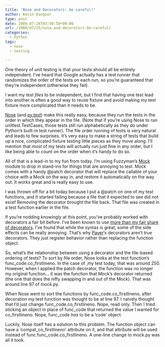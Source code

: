 ```yaml
---
title: 'Nose and Decorators: be careful!'
author: Kevin Dangoor
type: post
date: 2008-07-26T03:50:58+00:00
url: /2008/07/25/nose-and-decorators-be-careful/
categories:
  - Python
tags:
  - nose
  - testing

---
```

One theory of unit testing is that your tests should all be entirely independent. I&#8217;ve heard that Google actually has a test runner that randomizes the order of the tests on each run, so you&#8217;re guaranteed that they&#8217;re independent (otherwise they fail).

I want my test _files_ to be independent, but I find that having one test lead into another is often a good way to reuse fixture and avoid making my test fixture more complicated than it needs to be.

[Nose][1] (and [py.test][2]) make this really easy, because they run the tests in the order in which they appear in the file. (Note that if you&#8217;re using Nose to run unittest.TestCases, those tests still run alphabetically as they do under Python&#8217;s built-in test runner). The file order running of tests is very natural and leads to few surprises. It&#8217;s very easy to make a string of tests that build up a nice, complicated fixture testing little pieces as they move along. I&#8217;ll mention that _most_ of my tests will actually run just fine in any order, but I like being able to count on the order when it&#8217;s handy to do so.

All of that is a lead-in to my fun from today. I&#8217;m using Fuzzyman&#8217;s [Mock][3] module to drop in stand-ins for things that are annoying to test. Mock comes with a handy @patch decorator that will replace the callable of your choice with a Mock on the way in, and restore it automatically on the way out. It works great and is really easy to use.

I was thrown off for a bit today because I put a @patch on one of my test functions, and it started failing because a file that it expected to see did not exist! Removing the decorator brought the file back. That file was created in a test function earlier in the file.

If you&#8217;re nodding knowingly at this point, you&#8217;ve probably worked with decorators a fair bit before. I&#8217;ve been known to use [more than my fair share of decorators][4]. I&#8217;ve found that while the syntax is great, some of the side effects can be really annoying. That&#8217;s why [Paver][5]&#8216;s decorators aren&#8217;t true decorators. They just register behavior rather than replacing the function object.

So, what&#8217;s the relationship between using a decorator and the file-based ordering of tests? To sort by file order, Nose looks at the test function&#8217;s func\_code.co\_firstlineno. In the case of ,my test today, that was around 250. However, when I applied the patch decorator, the function was no longer my original function&#8230; it was the function that Mock&#8217;s decorator returned (the one that does the nifty swapping in and out of the Mock). That was around line 97 of mock.py.

When Nose went to sort the functions by func\_code.co\_firstlineno, after decoration my test function was thought to be at line 97. I naively thought that I&#8217;d just change func\_code.co\_firstlineno. Nope, read only. Then I tried sticking an object in place of func\_code that returned the value I wanted for co\_firstlineno. Nope, func_code _has_ to be a &#8216;code&#8217; object.

Luckily, Nose itself has a solution to this problem. The function object can have a &#8216;compat\_co\_firstlineno&#8217; attribute on it, and that attribute will be used instead of func.func\_code.co\_firstlineno. A one-line change to mock.py was all it took.

 [1]: http://www.somethingaboutorange.com/mrl/projects/nose/
 [2]: http://codespeak.net/py/dist/test.html
 [3]: http://www.voidspace.org.uk/python/mock.html
 [4]: http://docs.turbogears.org/1.0#controller-decorators
 [5]: http://www.blueskyonmars.com/projects/paver/